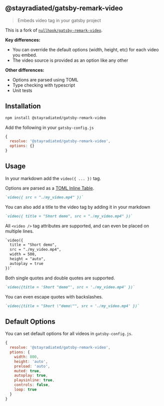 ## @stayradiated/gatsby-remark-video

> Embeds video tag in your gatsby project

This is a fork of
[`nullhook/gatsby-remark-video`](https://github.com/nullhook/gatsby-remark-video).

**Key differences:**

- You can override the default options (width, height, etc) for each video you
  embed.
- The video source is provided as an option like any other

**Other differences:**

- Options are parsed using TOML
- Type checking with typescript
- Unit tests

## Installation

```bash
npm install @stayradiated/gatsby-remark-video
```
 
Add the following in your `gatsby-config.js`

```javascript
{
  resolve: '@stayradiated/gatsby-remark-video',
  options: {}
}
```

## Usage

In your markdown add the `video({ ... })` tag.

Options are parsed as a [TOML Inline
Table](https://github.com/toml-lang/toml#user-content-inline-table).

```markdown
`video({ src = "./my_video.mp4" })`
```

You can also add a title to the video tag by adding it in your markdown

```markdown
`video({ title = "Short demo", src = "./my_video.mp4" })`
```

All `<video />` tag attributes are supported, and can even be placed on
multiple lines.

```markdown
`video({
  title = "Short demo",
  src = "./my_video.mp4",
  width = 500,
  height = "auto",
  autoplay = true
})`
```

Both single quotes and double quotes are supported.

```markdown
`video({title = 'Short "demo"', src = './my_video.mp4' })`
```

You can even escape quotes with backslashes.

```markdown
`video({title = "Short \"demo\"", src = './my_video.mp4' })`
```

## Default Options

You can set default options for all videos in `gatsby-config.js`.

```javascript
{
  resolve: '@stayradiated/gatsby-remark-video',
  ptions: {
    width: 800,
    height: 'auto',
    preload: 'auto',
    muted: true,
    autoplay: true,
    playsinline: true,
    controls: false,
    loop: true
  }
}
```
